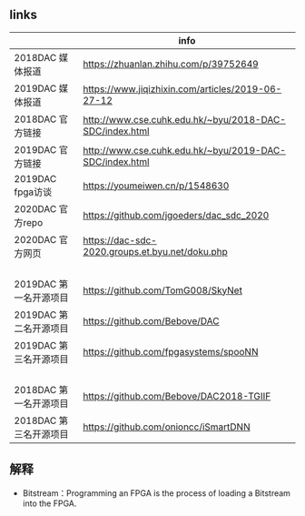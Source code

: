 
## links

|      |  info                                              |
| -------- | ----------------------------------------------------- |
| 2018DAC 媒体报道 | https://zhuanlan.zhihu.com/p/39752649                |
| 2019DAC 媒体报道 | https://www.jiqizhixin.com/articles/2019-06-27-12            |
| 2018DAC 官方链接 | http://www.cse.cuhk.edu.hk/~byu/2018-DAC-SDC/index.html          |
| 2019DAC 官方链接 | http://www.cse.cuhk.edu.hk/~byu/2019-DAC-SDC/index.html          |
| 2019DAC fpga访谈 | https://youmeiwen.cn/p/1548630          |
| 2020DAC 官方repo | https://github.com/jgoeders/dac_sdc_2020 |
| 2020DAC 官方网页 | https://dac-sdc-2020.groups.et.byu.net/doku.php |
|   | |
|   | |
|   | |
|   | |
| 2019DAC 第一名开源项目 | https://github.com/TomG008/SkyNet |
| 2019DAC 第二名开源项目 |https://github.com/Bebove/DAC |
| 2019DAC 第三名开源项目 |https://github.com/fpgasystems/spooNN |
|   | |
|   | |
|   | |
|   | |
| 2018DAC 第一名开源项目 | https://github.com/Bebove/DAC2018-TGIIF |
| 2018DAC 第三名开源项目 |https://github.com/onioncc/iSmartDNN |
##
## 解释
* Bitstream：Programming an FPGA is the process of loading a Bitstream into the FPGA.
